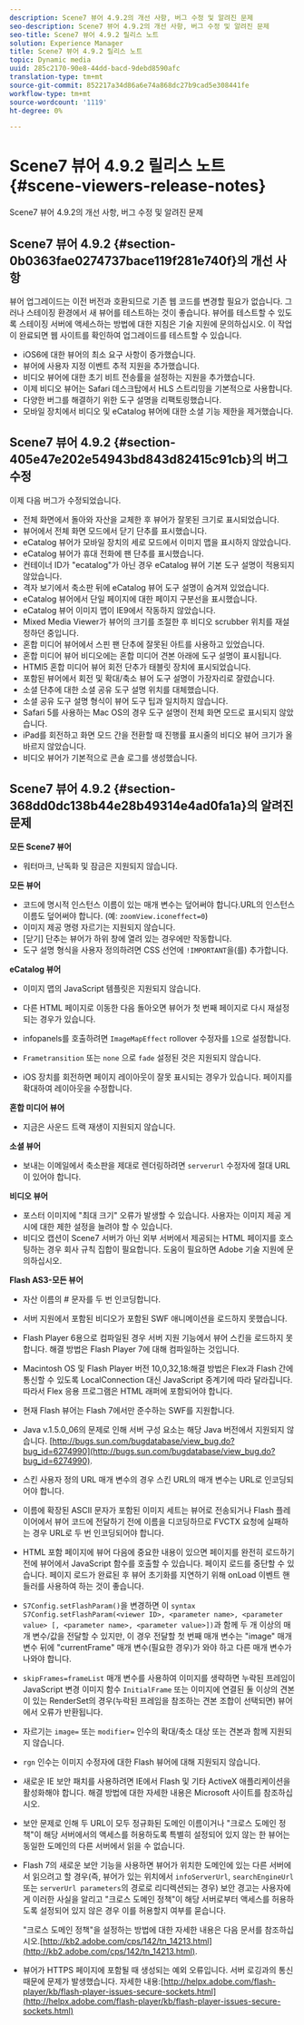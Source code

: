 ```yaml
---
description: Scene7 뷰어 4.9.2의 개선 사항, 버그 수정 및 알려진 문제
seo-description: Scene7 뷰어 4.9.2의 개선 사항, 버그 수정 및 알려진 문제
seo-title: Scene7 뷰어 4.9.2 릴리스 노트
solution: Experience Manager
title: Scene7 뷰어 4.9.2 릴리스 노트
topic: Dynamic media
uuid: 285c2170-90e8-44dd-bacd-9debd8590afc
translation-type: tm+mt
source-git-commit: 852217a34d86a6e74a868dc27b9cad5e308441fe
workflow-type: tm+mt
source-wordcount: '1119'
ht-degree: 0%

---
```



# Scene7 뷰어 4.9.2 릴리스 노트{#scene-viewers-release-notes}

Scene7 뷰어 4.9.2의 개선 사항, 버그 수정 및 알려진 문제

## Scene7 뷰어 4.9.2 {#section-0b0363fae0274737bace119f281e740f}의 개선 사항

뷰어 업그레이드는 이전 버전과 호환되므로 기존 웹 코드를 변경할 필요가 없습니다. 그러나 스테이징 환경에서 새 뷰어를 테스트하는 것이 좋습니다. 뷰어를 테스트할 수 있도록 스테이징 서버에 액세스하는 방법에 대한 지침은 기술 지원에 문의하십시오. 이 작업이 완료되면 웹 사이트를 확인하여 업그레이드를 테스트할 수 있습니다.

* iOS6에 대한 뷰어의 최소 요구 사항이 증가했습니다.
* 뷰어에 사용자 지정 이벤트 추적 지원을 추가했습니다.
* 비디오 뷰어에 대한 초기 비트 전송률을 설정하는 지원을 추가했습니다.
* 이제 비디오 뷰어는 Safari 데스크탑에서 HLS 스트리밍을 기본적으로 사용합니다.
* 다양한 버그를 해결하기 위한 도구 설명을 리팩토링했습니다.
* 모바일 장치에서 비디오 및 eCatalog 뷰어에 대한 소셜 기능 제한을 제거했습니다.

## Scene7 뷰어 4.9.2 {#section-405e47e202e54943bd843d82415c91cb}의 버그 수정

이제 다음 버그가 수정되었습니다.

* 전체 화면에서 돌아와 자산을 교체한 후 뷰어가 잘못된 크기로 표시되었습니다.
* 뷰어에서 전체 화면 모드에서 닫기 단추를 표시했습니다.
* eCatalog 뷰어가 모바일 장치의 세로 모드에서 이미지 맵을 표시하지 않았습니다.
* eCatalog 뷰어가 휴대 전화에 팬 단추를 표시했습니다.
* 컨테이너 ID가 &quot;ecatalog&quot;가 아닌 경우 eCatalog 뷰어 기본 도구 설명이 적용되지 않았습니다.
* 격자 보기에서 축소판 뒤에 eCatalog 뷰어 도구 설명이 숨겨져 있었습니다.
* eCatalog 뷰어에서 단일 페이지에 대한 페이지 구분선을 표시했습니다.
* eCatalog 뷰어 이미지 맵이 IE9에서 작동하지 않았습니다.
* Mixed Media Viewer가 뷰어의 크기를 조절한 후 비디오 scrubber 위치를 재설정하던 중입니다.
* 혼합 미디어 뷰어에서 스핀 팬 단추에 잘못된 아트를 사용하고 있었습니다.
* 혼합 미디어 뷰어 비디오에는 혼합 미디어 견본 아래에 도구 설명이 표시됩니다.
* HTMl5 혼합 미디어 뷰어 회전 단추가 태블릿 장치에 표시되었습니다.
* 포함된 뷰어에서 회전 및 확대/축소 뷰어 도구 설명이 가장자리로 잘렸습니다.
* 소셜 단추에 대한 소셜 공유 도구 설명 위치를 대체했습니다.
* 소셜 공유 도구 설명 형식이 뷰어 도구 팁과 일치하지 않습니다.
* Safari 5를 사용하는 Mac OS의 경우 도구 설명이 전체 화면 모드로 표시되지 않았습니다.
* iPad를 회전하고 화면 모드 간을 전환할 때 진행률 표시줄의 비디오 뷰어 크기가 올바르지 않았습니다.
* 비디오 뷰어가 기본적으로 콘솔 로그를 생성했습니다.

## Scene7 뷰어 4.9.2 {#section-368dd0dc138b44e28b49314e4ad0fa1a}의 알려진 문제

**모든 Scene7 뷰어**

* 워터마크, 난독화 및 잠금은 지원되지 않습니다.

**모든 뷰어**

* 코드에 명시적 인스턴스 이름이 있는 매개 변수는 덮어써야 합니다.URL의 인스턴스 이름도 덮어써야 합니다. (예: `zoomView.iconeffect=0`)
* 이미지 제공 명령 자르기는 지원되지 않습니다.
* [닫기] 단추는 뷰어가 하위 창에 열려 있는 경우에만 작동합니다.
* 도구 설명 형식을 사용자 정의하려면 CSS 선언에 `!IMPORTANT`을(를) 추가합니다.

**eCatalog 뷰어**

* 이미지 맵의 JavaScript 템플릿은 지원되지 않습니다.
* 다른 HTML 페이지로 이동한 다음 돌아오면 뷰어가 첫 번째 페이지로 다시 재설정되는 경우가 있습니다.
* infopanels를 호출하려면 `ImageMapEffect` rollover 수정자를 `1`으로 설정합니다.

* `Frametransition` 또는 `none` 으로  `fade` 설정된 것은 지원되지 않습니다.

* iOS 장치를 회전하면 페이지 레이아웃이 잘못 표시되는 경우가 있습니다. 페이지를 확대하여 레이아웃을 수정합니다.

**혼합 미디어 뷰어**

* 지금은 사운드 트랙 재생이 지원되지 않습니다.

**소셜 뷰어**

* 보내는 이메일에서 축소판을 제대로 렌더링하려면 `serverurl` 수정자에 절대 URL이 있어야 합니다.

**비디오 뷰어**

* 포스터 이미지에 &quot;최대 크기&quot; 오류가 발생할 수 있습니다. 사용자는 이미지 제공 게시에 대한 제한 설정을 늘려야 할 수 있습니다.
* 비디오 캡션이 Scene7 서버가 아닌 외부 서버에서 제공되는 HTML 페이지를 호스팅하는 경우 회사 규칙 집합이 필요합니다. 도움이 필요하면 Adobe 기술 지원에 문의하십시오.

**Flash AS3-모든 뷰어**

* 자산 이름의 # 문자를 두 번 인코딩합니다.
* 서버 지원에서 포함된 비디오가 포함된 SWF 애니메이션을 로드하지 못했습니다.
* Flash Player 6용으로 컴파일된 경우 서버 지원 기능에서 뷰어 스킨을 로드하지 못합니다. 해결 방법은 Flash Player 7에 대해 컴파일하는 것입니다.
* Macintosh OS 및 Flash Player 버전 10,0,32,18:해결 방법은 Flex과 Flash 간에 통신할 수 있도록 LocalConnection 대신 JavaScript 중계기에 따라 달라집니다. 따라서 Flex 응용 프로그램은 HTML 래퍼에 포함되어야 합니다.
* 현재 Flash 뷰어는 Flash 7에서만 준수하는 SWF를 지원합니다.
* Java v.1.5.0_06의 문제로 인해 서버 구성 요소는 해당 Java 버전에서 지원되지 않습니다. [http://bugs.sun.com/bugdatabase/view_bug.do?bug_id=6274990](http://bugs.sun.com/bugdatabase/view_bug.do?bug_id=6274990).
* 스킨 사용자 정의 URL 매개 변수의 경우 스킨 URL의 매개 변수는 URL로 인코딩되어야 합니다.
* 이름에 확장된 ASCII 문자가 포함된 이미지 세트는 뷰어로 전송되거나 Flash 플레이어에서 뷰어 코드에 전달하기 전에 이름을 디코딩하므로 FVCTX 요청에 실패하는 경우 URL로 두 번 인코딩되어야 합니다.
* HTML 포함 페이지에 뷰어 다음에 중요한 내용이 있으면 페이지를 완전히 로드하기 전에 뷰어에서 JavaScript 함수를 호출할 수 있습니다. 페이지 로드를 중단할 수 있습니다. 페이지 로드가 완료된 후 뷰어 초기화를 지연하기 위해 onLoad 이벤트 핸들러를 사용하여 하는 것이 좋습니다.
* `S7Config.setFlashParam()`을 변경하면 이 `syntax S7Config.setFlashParam(<viewer ID>, <parameter name>, <parameter value> [, <parameter name>, <parameter value>])`과 함께 두 개 이상의 매개 변수/값을 전달할 수 있지만, 이 경우 전달할 첫 번째 매개 변수는 &quot;image&quot; 매개 변수 뒤에 &quot;currentFrame&quot; 매개 변수(필요한 경우)가 와야 하고 다른 매개 변수가 나와야 합니다.

* `skipFrames=frameList` 매개 변수를 사용하여 이미지를 생략하면 누락된 프레임이 JavaScript 변경 이미지 함수 `InitialFrame` 또는 이미지에 연결된 둘 이상의 견본이 있는 RenderSet의 경우(누락된 프레임을 참조하는 견본 조합이 선택되면) 뷰어에서 오류가 반환됩니다.

* 자르기는 `image=` 또는 `modifier=` 인수의 확대/축소 대상 또는 견본과 함께 지원되지 않습니다.

* `rgn` 인수는 이미지 수정자에 대한 Flash 뷰어에 대해 지원되지 않습니다.
* 새로운 IE 보안 패치를 사용하려면 IE에서 Flash 및 기타 ActiveX 애플리케이션을 활성화해야 합니다. 해결 방법에 대한 자세한 내용은 Microsoft 사이트를 참조하십시오.
* 보안 문제로 인해 두 URL이 모두 정규화된 도메인 이름이거나 &quot;크로스 도메인 정책&quot;이 해당 서버에서의 액세스를 허용하도록 특별히 설정되어 있지 않는 한 뷰어는 동일한 도메인의 다른 서버에서 읽을 수 없습니다.
* Flash 7의 새로운 보안 기능을 사용하면 뷰어가 위치한 도메인에 있는 다른 서버에서 읽으려고 할 경우(즉, 뷰어가 있는 위치에서 `infoServerUrl`, `searchEngineUrl` 또는 `serverUrl parameters`의 경로로 리디렉션되는 경우) 보안 경고는 사용자에게 이러한 사실을 알리고 &quot;크로스 도메인 정책&quot;이 해당 서버로부터 액세스를 허용하도록 설정되어 있지 않은 경우 이를 허용할지 여부를 묻습니다.

   &quot;크로스 도메인 정책&quot;을 설정하는 방법에 대한 자세한 내용은 다음 문서를 참조하십시오.[http://kb2.adobe.com/cps/142/tn_14213.html](http://kb2.adobe.com/cps/142/tn_14213.html).

* 뷰어가 HTTPS 페이지에 포함될 때 생성되는 예외 오류입니다. 서버 로깅과의 통신 때문에 문제가 발생했습니다. 자세한 내용:[http://helpx.adobe.com/flash-player/kb/flash-player-issues-secure-sockets.html](http://helpx.adobe.com/flash-player/kb/flash-player-issues-secure-sockets.html)


